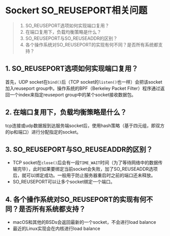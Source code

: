 # Sockert SO_REUSEPORT相关问题

> 1. SO_REUSEPORT选项如何实现端口复用？
> 2. 在端口复用下，负载均衡策略是什么？
> 3. SO_REUSEPORT与SO_REUSEADDR的区别？
> 4. 各个操作系统对SO_REUSEPORT的实现有何不同？是否所有系统都支持？

## 1. SO_REUSEPORT选项如何实现端口复用？

首先，UDP socket在`bind()`后（TCP socket的`listen()`也一样）会把该socket加入reuseport group中。操作系统的BPF（Berkeley Packet Filter）程序通过返回一个index来指定reuseport group中的某个socket接收数据包。

## 2. 在端口复用下，负载均衡策略是什么？

tcp连接或udp数据报到达服务端socket后，使用hash策略（基于四元组，即双方的ip和端口）进行分配指定的socket。

## 3. SO_REUSEPORT与SO_REUSEADDR的区别？

- TCP socket在`close()`后会有一段`TIME_WAIT`时间（为了等待网络中的数据传输完毕），此时如果要绑定当前socket会失败，加了SO_REUSEADDR选项后，就可以绑定成功。一般用于防止服务器重启时之前的端口还未释放。
- SO_REUSEPORT可以让多个socket绑定一个端口。

## 4. 各个操作系统对SO_REUSEPORT的实现有何不同？是否所有系统都支持？

- macOS和其他的BSDs会返回最新的一个socket，不会进行load balance
- 最近的Linux实现会在内核进行load balance